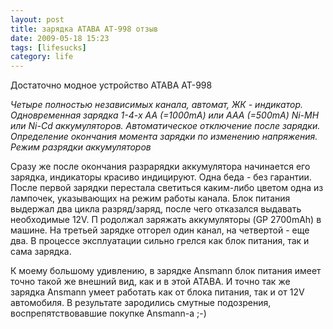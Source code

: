 ```yaml
---
layout: post
title: зарядка ATABA AT-998 отзыв
date: 2009-05-18 15:23 
tags: [lifesucks]
category: life
---
```

Достаточно модное устройство ATABA AT-998

_Четыре полностью независимых канала, автомат, ЖК - индикатор. Одновременная зарядка 1-4-х АА (=1000mA) или ААА (=500mA) Ni-MH или Ni-Cd аккумуляторов. Автоматическое отключение после зарядки. Определение окончания момента зарядки по изменению напряжения. Режим разрядки аккумуляторов_

Сразу же после окончания разрарядки аккумулятора начинается его зарядка, индикаторы красиво индицируют. 
Одна беда - без гарантии. 
После первой зарядки перестала светиться каким-либо цветом одна из лампочек, указывающих на режим работы канала. 
Блок питания выдержал два цикла разряд/заряд, после чего отказался выдавать необходимые 12V. П
родолжал заряжать аккумуляторы (GP 2700mAh) в машине. 
На третьей зарядке отгорел один канал, на четвертой - еще два. 
В процессе эксплуатации сильно грелся как блок питания, так и сама зарядка.


К моему большому удивлению, в зарядке Ansmann блок питания имеет точно такой же внешний вид, как и в этой ATABA. 
И точно так же зарядка Ansmann умеет работать как от блока питания, так и от 12V автомобиля. 
В результате зародились смутные подозрения, воспрепятствовавшие покупке Ansmann-a ;-)
